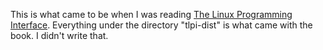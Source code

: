 This is what came to be when I was reading [The Linux Programming Interface](https://en.wikipedia.org/wiki/The_Linux_Programming_Interface). Everything under the directory "tlpi-dist" is what came with the book. I didn't write that.
